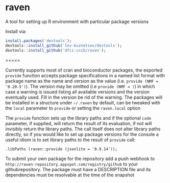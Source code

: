 raven
=====

A tool for setting up R environment with particular package versions

Install via:
```R
install.packages('devtools');
devtools::install_github('lev-kuznetsov/devtools');
devtools::install_github('dfci-cccb/raven');
```
=====

Currently supports most of cran and bioconductor packages, the exported
```provide``` function accepts package specifications in a named list
format with package name as the name and version as the value (i.e.
```provide (NMF = '0.20.5')```). The version may be omitted (i.e
```provide (NMF = )```) in which case a warning is issued listing all
available versions and the version eventually used. Fill in the version
be rid of the warning. The packages will be installed in a structure
under ```~/.raven``` by default, can be tweaked with the ```local```
parameter to ```provide``` or setting the ```raven.local``` option

The ```provide``` function sets up the library paths and if the
optional ```code``` parameter, if supplied, will return the result of
its evaluation, if not will invisibly return the library paths. The
call itself does not alter library paths directly, so if you would
like to set up package versions for the console a useful idiom is
to set library paths to the result of ```provide``` call:

```
.libPaths (raven::provide (jsonlite = '0.9.14'));
```

To submit your own package for the repository add a push webhook to
```http://raven-repository.appspot.com/registry/github``` to your
githubrepository. The package must have a DESCRIPTION file and its
dependencies must be resolvable at the time of the snapshot
